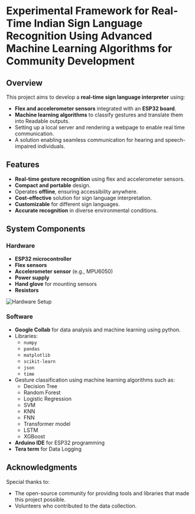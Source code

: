 # Experimental Framework for Real-Time Indian Sign Language Recognition Using Advanced Machine Learning Algorithms for Community Development  

## Overview  
This project aims to develop a **real-time sign language interpreter** using:  
- **Flex and accelerometer sensors** integrated with an **ESP32 board**.  
- **Machine learning algorithms** to classify gestures and translate them into Readable outputs.
- Setting up a local server and rendering a webpage to enable real time communication.   
- A solution enabling seamless communication for hearing and speech-impaired individuals.  

## Features  
- **Real-time gesture recognition** using flex and accelerometer sensors.  
- **Compact and portable** design.  
- Operates **offline**, ensuring accessibility anywhere.  
- **Cost-effective** solution for sign language interpretation.  
- **Customizable** for different sign languages.  
- **Accurate recognition** in diverse environmental conditions.  

## System Components  

### Hardware  
- **ESP32 microcontroller**  
- **Flex sensors**  
- **Accelerometer sensor** (e.g., MPU6050)  
- **Power supply**  
- **Hand glove** for mounting sensors
- **Resistors**

![Hardware Setup](https://github.com/Rishmitha789/Sign-Language-Interpreter-for-The-Hearing-Speaking-Impaired/blob/main/Hardware%20Setup.jpeg?raw=true)


### Software  
- **Google Collab** for data analysis and machine learning using python.
- Libraries:  
  - `numpy`  
  - `pandas`  
  - `matplotlib`  
  - `scikit-learn`
  - `json`
  - `time`
- Gesture classification using machine learning algorithms such as:  
  - Decision Tree  
  - Random Forest
  - Logistic Regression
  - SVM
  - KNN
  - FNN
  - Transformer model
  - LSTM
  - XGBoost
- **Arduino IDE** for ESP32 programming
- **Tera term** for Data Logging

## Acknowledgments  
Special thanks to:  
- The open-source community for providing tools and libraries that made this project possible.  
- Volunteers who contributed to the data collection.  
